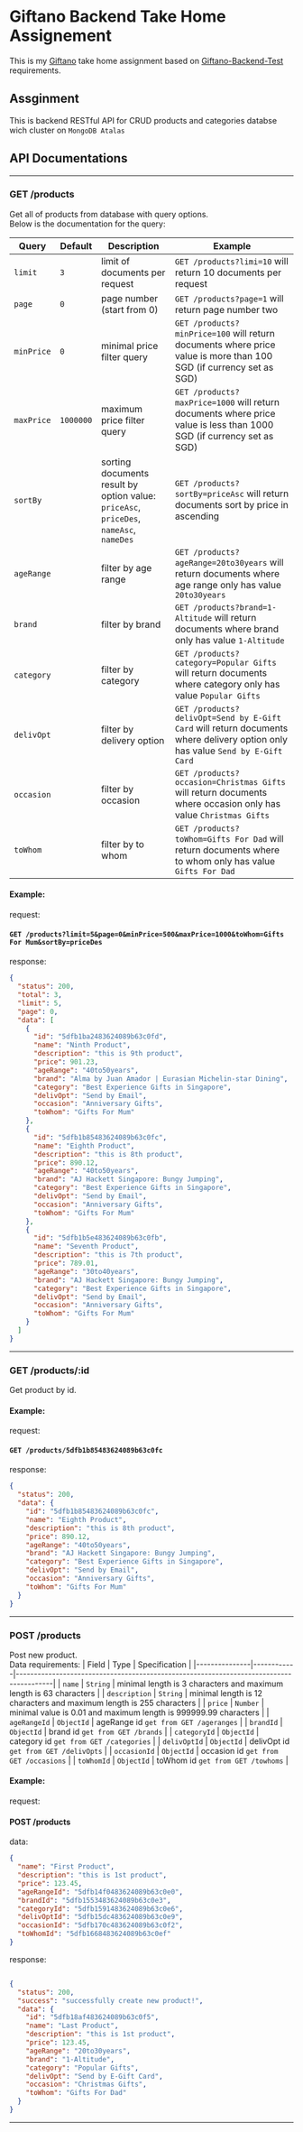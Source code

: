# Giftano Backend Take Home Assignement
This is my [Giftano](https://giftano.com) take home assignment based on [Giftano-Backend-Test](https://github.com/mnrendra/giftano-backend-test/blob/master/Backend-Developer-Take-Home-Assignment.pdf) requirements.

## Assginment
This is backend RESTful API for CRUD products and categories databse wich cluster on `MongoDB Atalas`

## API Documentations

<hr/>

### GET /products
Get all of products from database with query options.<br/>
Below is the documentation for the query:

| Query      | Default   | Description                                                                            | Example                                                                                                                       |
|------------|-----------|----------------------------------------------------------------------------------------|-------------------------------------------------------------------------------------------------------------------------------|
| `limit`    |       `3` | limit of documents per request                                                         | `GET /products?limi=10` will return 10 documents per request                                                                  |
| `page`     |       `0` | page number (start from 0)                                                             | `GET /products?page=1` will return page number two                                                                            |
| `minPrice` |       `0` | minimal price filter query                                                             | `GET /products?minPrice=100` will return documents where price value is more than 100 SGD (if currency set as SGD)            |
| `maxPrice` | `1000000` | maximum price filter query                                                             | `GET /products?maxPrice=1000` will return documents where price value is less than 1000 SGD (if currency set as SGD)          |
| `sortBy`   |           | sorting documents result by option value: `priceAsc`, `priceDes`, `nameAsc`, `nameDes` | `GET /products?sortBy=priceAsc` will return documents sort by price in ascending                                              |
| `ageRange` |           | filter by age range                                                                    | `GET /products?ageRange=20to30years` will return documents where age range only has value `20to30years`                       |
| `brand`    |           | filter by brand                                                                        | `GET /products?brand=1-Altitude` will return documents where brand only has value `1-Altitude`                                |
| `category` |           | filter by category                                                                     | `GET /products?category=Popular Gifts` will return documents where category only has value `Popular Gifts`                    |
| `delivOpt` |           | filter by delivery option                                                              | `GET /products?delivOpt=Send by E-Gift Card` will return documents where delivery option only has value `Send by E-Gift Card` |
| `occasion` |           | filter by occasion                                                                     | `GET /products?occasion=Christmas Gifts` will return documents where occasion only has value `Christmas Gifts`                |
| `toWhom`   |           | filter by to whom                                                                      | `GET /products?toWhom=Gifts For Dad` will return documents where to whom only has value `Gifts For Dad`                       |
#### Example:
request:
#### `GET /products?limit=5&page=0&minPrice=500&maxPrice=1000&toWhom=Gifts For Mum&sortBy=priceDes`
response:
```json
{
  "status": 200,
  "total": 3,
  "limit": 5,
  "page": 0,
  "data": [
    {
      "id": "5dfb1ba2483624089b63c0fd",
      "name": "Ninth Product",
      "description": "this is 9th product",
      "price": 901.23,
      "ageRange": "40to50years",
      "brand": "Alma by Juan Amador | Eurasian Michelin-star Dining",
      "category": "Best Experience Gifts in Singapore",
      "delivOpt": "Send by Email",
      "occasion": "Anniversary Gifts",
      "toWhom": "Gifts For Mum"
    },
    {
      "id": "5dfb1b85483624089b63c0fc",
      "name": "Eighth Product",
      "description": "this is 8th product",
      "price": 890.12,
      "ageRange": "40to50years",
      "brand": "AJ Hackett Singapore: Bungy Jumping",
      "category": "Best Experience Gifts in Singapore",
      "delivOpt": "Send by Email",
      "occasion": "Anniversary Gifts",
      "toWhom": "Gifts For Mum"
    },
    {
      "id": "5dfb1b5e483624089b63c0fb",
      "name": "Seventh Product",
      "description": "this is 7th product",
      "price": 789.01,
      "ageRange": "30to40years",
      "brand": "AJ Hackett Singapore: Bungy Jumping",
      "category": "Best Experience Gifts in Singapore",
      "delivOpt": "Send by Email",
      "occasion": "Anniversary Gifts",
      "toWhom": "Gifts For Mum"
    }
  ]
}
```
<hr/>

### GET /products/:id
Get product by id.

#### Example:
request:
#### `GET /products/5dfb1b85483624089b63c0fc`
response:
```json
{
  "status": 200,
  "data": {
    "id": "5dfb1b85483624089b63c0fc",
    "name": "Eighth Product",
    "description": "this is 8th product",
    "price": 890.12,
    "ageRange": "40to50years",
    "brand": "AJ Hackett Singapore: Bungy Jumping",
    "category": "Best Experience Gifts in Singapore",
    "delivOpt": "Send by Email",
    "occasion": "Anniversary Gifts",
    "toWhom": "Gifts For Mum"
  }
}
```

<hr/>

### POST /products
Post new product.<br/>
Data requirements:
| Field         | Type       | Specification                                                                          |
|---------------|------------|----------------------------------------------------------------------------------------|
| `name`        | `String`   | minimal length is 3 characters and maximum length is 63 characters                     |
| `description` | `String`   | minimal length is 12 characters and maximum length is 255 characters                   |
| `price`       | `Number`   | minimal value is 0.01 and maximum length is 999999.99 characters                       |
| `ageRangeId`  | `ObjectId` | ageRange id `get from GET /ageranges`                                                  |
| `brandId`     | `ObjectId` | brand id `get from GET /brands`                                                        |
| `categoryId`  | `ObjectId` | category id `get from GET /categories`                                                 |
| `delivOptId`  | `ObjectId` | delivOpt id `get from GET /delivOpts`                                                  |
| `occasionId`  | `ObjectId` | occasion id `get from GET /occasions`                                                  |
| `toWhomId`    | `ObjectId` | toWhom id `get from GET /towhoms`                                                      |

#### Example:
request:
#### POST /products
data:
```json
{
  "name": "First Product",
  "description": "this is 1st product",
  "price": 123.45,
  "ageRangeId": "5dfb14f0483624089b63c0e0",
  "brandId": "5dfb1553483624089b63c0e3",
  "categoryId": "5dfb1591483624089b63c0e6",
  "delivOptId": "5dfb15dc483624089b63c0e9",
  "occasionId": "5dfb170c483624089b63c0f2",
  "toWhomId": "5dfb1668483624089b63c0ef"
}
```
response:
```json

{
  "status": 200,
  "success": "successfully create new product!",
  "data": {
    "id": "5dfb18af483624089b63c0f5",
    "name": "Last Product",
    "description": "this is 1st product",
    "price": 123.45,
    "ageRange": "20to30years",
    "brand": "1-Altitude",
    "category": "Popular Gifts",
    "delivOpt": "Send by E-Gift Card",
    "occasion": "Christmas Gifts",
    "toWhom": "Gifts For Dad"
  }
}
```
<hr/>